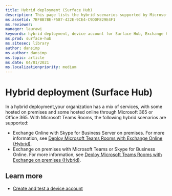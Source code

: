```yaml
---
title: Hybrid deployment (Surface Hub)
description: This page lists the hybrid scenarios supported by Microsoft Teams Rooms.
ms.assetid: 7BFBB7BE-F587-422E-9CE4-C9DDF829E4F1
ms.reviewer: 
manager: laurawi
keywords: hybrid deployment, device account for Surface Hub, Exchange hosted on-prem, Exchange hosted online
ms.prod: surface-hub
ms.sitesec: library
author: dansimp
ms.author: dansimp
ms.topic: article
ms.date: 04/01/2021
ms.localizationpriority: medium
---
```


# Hybrid deployment (Surface Hub)

In a hybrid deployment,your organization has a mix of services, with some hosted on premises and some hosted online through Microsoft 365 or Office 365. With Microsoft Teams Rooms, the following hybrid scenarios are supported:

- Exchange Online with Skype for Business Server on premises. For more information, see [Deploy Microsoft Teams Rooms with Exchange Online (Hybrid)](https://docs.microsoft.com/microsoftteams/rooms/with-exchange-online).
- Exchange on premises with Microsoft Teams or Skype for Business Online. For more information, see [Deploy Microsoft Teams Rooms with Exchange on premises (Hybrid)](https://docs.microsoft.com/microsoftteams/rooms/with-exchange-on-premises).

## Learn more

- [Create and test a device account](create-and-test-a-device-account-surface-hub.md)